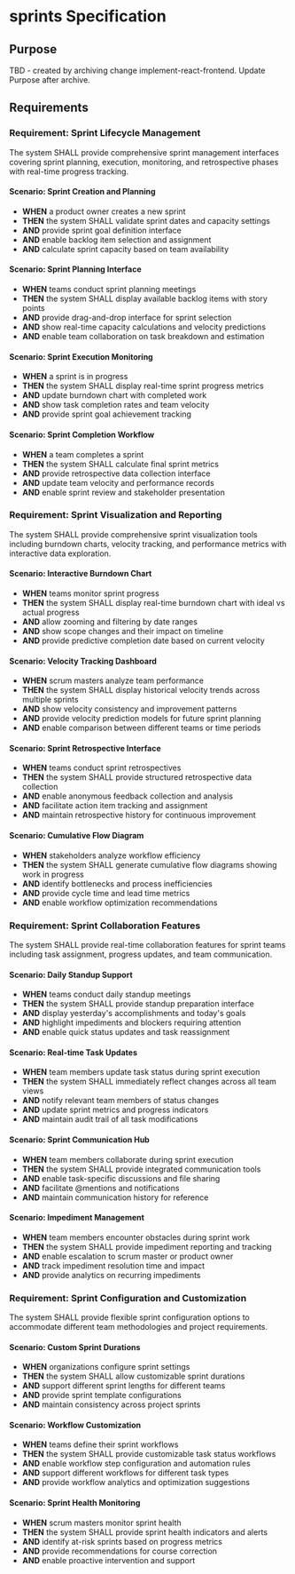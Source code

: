 # sprints Specification

## Purpose
TBD - created by archiving change implement-react-frontend. Update Purpose after archive.
## Requirements
### Requirement: Sprint Lifecycle Management
The system SHALL provide comprehensive sprint management interfaces covering sprint planning, execution, monitoring, and retrospective phases with real-time progress tracking.

#### Scenario: Sprint Creation and Planning
- **WHEN** a product owner creates a new sprint
- **THEN** the system SHALL validate sprint dates and capacity settings
- **AND** provide sprint goal definition interface
- **AND** enable backlog item selection and assignment
- **AND** calculate sprint capacity based on team availability

#### Scenario: Sprint Planning Interface
- **WHEN** teams conduct sprint planning meetings
- **THEN** the system SHALL display available backlog items with story points
- **AND** provide drag-and-drop interface for sprint selection
- **AND** show real-time capacity calculations and velocity predictions
- **AND** enable team collaboration on task breakdown and estimation

#### Scenario: Sprint Execution Monitoring
- **WHEN** a sprint is in progress
- **THEN** the system SHALL display real-time sprint progress metrics
- **AND** update burndown chart with completed work
- **AND** show task completion rates and team velocity
- **AND** provide sprint goal achievement tracking

#### Scenario: Sprint Completion Workflow
- **WHEN** a team completes a sprint
- **THEN** the system SHALL calculate final sprint metrics
- **AND** provide retrospective data collection interface
- **AND** update team velocity and performance records
- **AND** enable sprint review and stakeholder presentation

### Requirement: Sprint Visualization and Reporting
The system SHALL provide comprehensive sprint visualization tools including burndown charts, velocity tracking, and performance metrics with interactive data exploration.

#### Scenario: Interactive Burndown Chart
- **WHEN** teams monitor sprint progress
- **THEN** the system SHALL display real-time burndown chart with ideal vs actual progress
- **AND** allow zooming and filtering by date ranges
- **AND** show scope changes and their impact on timeline
- **AND** provide predictive completion date based on current velocity

#### Scenario: Velocity Tracking Dashboard
- **WHEN** scrum masters analyze team performance
- **THEN** the system SHALL display historical velocity trends across multiple sprints
- **AND** show velocity consistency and improvement patterns
- **AND** provide velocity prediction models for future sprint planning
- **AND** enable comparison between different teams or time periods

#### Scenario: Sprint Retrospective Interface
- **WHEN** teams conduct sprint retrospectives
- **THEN** the system SHALL provide structured retrospective data collection
- **AND** enable anonymous feedback collection and analysis
- **AND** facilitate action item tracking and assignment
- **AND** maintain retrospective history for continuous improvement

#### Scenario: Cumulative Flow Diagram
- **WHEN** stakeholders analyze workflow efficiency
- **THEN** the system SHALL generate cumulative flow diagrams showing work in progress
- **AND** identify bottlenecks and process inefficiencies
- **AND** provide cycle time and lead time metrics
- **AND** enable workflow optimization recommendations

### Requirement: Sprint Collaboration Features
The system SHALL provide real-time collaboration features for sprint teams including task assignment, progress updates, and team communication.

#### Scenario: Daily Standup Support
- **WHEN** teams conduct daily standup meetings
- **THEN** the system SHALL provide standup preparation interface
- **AND** display yesterday's accomplishments and today's goals
- **AND** highlight impediments and blockers requiring attention
- **AND** enable quick status updates and task reassignment

#### Scenario: Real-time Task Updates
- **WHEN** team members update task status during sprint execution
- **THEN** the system SHALL immediately reflect changes across all team views
- **AND** notify relevant team members of status changes
- **AND** update sprint metrics and progress indicators
- **AND** maintain audit trail of all task modifications

#### Scenario: Sprint Communication Hub
- **WHEN** team members collaborate during sprint execution
- **THEN** the system SHALL provide integrated communication tools
- **AND** enable task-specific discussions and file sharing
- **AND** facilitate @mentions and notifications
- **AND** maintain communication history for reference

#### Scenario: Impediment Management
- **WHEN** team members encounter obstacles during sprint work
- **THEN** the system SHALL provide impediment reporting and tracking
- **AND** enable escalation to scrum master or product owner
- **AND** track impediment resolution time and impact
- **AND** provide analytics on recurring impediments

### Requirement: Sprint Configuration and Customization
The system SHALL provide flexible sprint configuration options to accommodate different team methodologies and project requirements.

#### Scenario: Custom Sprint Durations
- **WHEN** organizations configure sprint settings
- **THEN** the system SHALL allow customizable sprint durations
- **AND** support different sprint lengths for different teams
- **AND** provide sprint template configurations
- **AND** maintain consistency across project sprints

#### Scenario: Workflow Customization
- **WHEN** teams define their sprint workflows
- **THEN** the system SHALL provide customizable task status workflows
- **AND** enable workflow step configuration and automation rules
- **AND** support different workflows for different task types
- **AND** provide workflow analytics and optimization suggestions

#### Scenario: Sprint Health Monitoring
- **WHEN** scrum masters monitor sprint health
- **THEN** the system SHALL provide sprint health indicators and alerts
- **AND** identify at-risk sprints based on progress metrics
- **AND** provide recommendations for course correction
- **AND** enable proactive intervention and support

